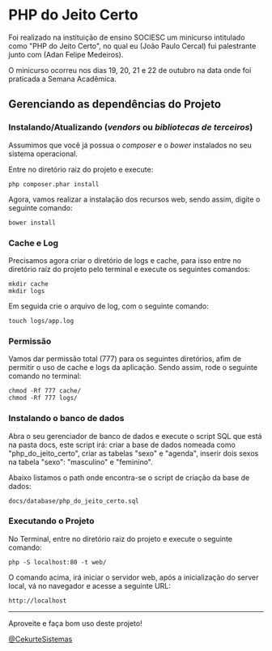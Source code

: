 PHP do Jeito Certo
===

Foi realizado na instituição de ensino SOCIESC um minicurso intitulado como "PHP do Jeito Certo", no qual eu (João Paulo Cercal) fui palestrante junto com (Adan Felipe Medeiros).

O minicurso ocorreu nos dias 19, 20, 21 e 22 de outubro na data onde foi praticada a Semana Acadêmica.

Gerenciando as dependências do Projeto
----------------------------------

### Instalando/Atualizando (*vendors* ou *bibliotecas de terceiros*)

Assumimos que você já possua o *composer* e o *bower* instalados no seu sistema operacional.

Entre no diretório raiz do projeto e execute:

    php composer.phar install

Agora, vamos realizar a instalação dos recursos web, sendo assim, digite o seguinte comando:

    bower install

### Cache e Log

Precisamos agora criar o diretório de logs e cache, para isso entre no diretório raíz do projeto pelo terminal e execute os seguintes comandos:

    mkdir cache
    mkdir logs

Em seguida crie o arquivo de log, com o seguinte comando:

    touch logs/app.log

### Permissão

Vamos dar permissão total (777) para os seguintes diretórios, afim de permitir o uso de cache e logs da aplicação. Sendo assim, rode o seguinte comando no terminal:

    chmod -Rf 777 cache/
    chmod -Rf 777 logs/

### Instalando o banco de dados

Abra o seu gerenciador de banco de dados e execute o script SQL que está na pasta docs, este script irá: criar a base de dados nomeada como "php_do_jeito_certo", criar as tabelas "sexo" e "agenda", inserir dois sexos na tabela "sexo": "masculino" e "feminino".

Abaixo listamos o path onde encontra-se o script de criação da base de dados:

    docs/database/php_do_jeito_certo.sql

### Executando o Projeto

No Terminal, entre no diretório raiz do projeto e execute o seguinte comando:

    php -S localhost:80 -t web/

O comando acima, irá iniciar o servidor web, após a inicialização do server local, vá no navegador e acesse a seguinte URL:

    http://localhost

----------------------------------
Aproveite e faça bom uso deste projeto!

[@CekurteSistemas](http://sistemas.cekurte.com "@CekurteSistemas")
